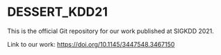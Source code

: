 # DESSERT_KDD21

This is the official Git repository for our work published at SIGKDD 2021. 

Link to our work: https://doi.org/10.1145/3447548.3467150
